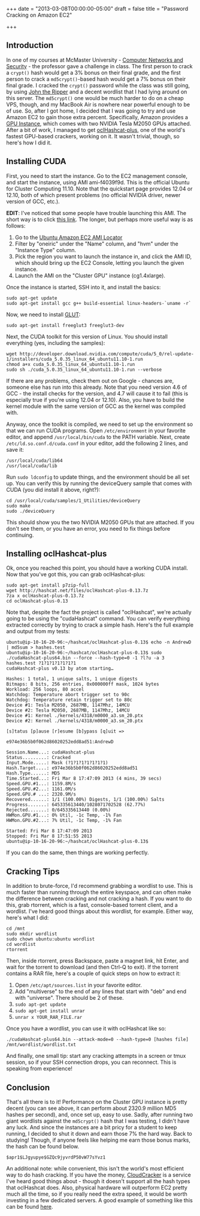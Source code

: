 +++
date = "2013-03-08T00:00:00-05:00"
draft = false
title = "Password Cracking on Amazon EC2"

+++

## Introduction

In one of my courses at McMaster University - [Computer Networks and
Security][course] - the professor gave a challenge in class. The first person
to crack a `crypt()` hash would get a 3% bonus on their final grade, and the
first person to crack a `md5crypt()`-based hash would get a 7% bonus on their
final grade. I cracked the `crypt()` password while the class was still going,
by using [John the Ripper][jtr] and a decent wordlist that I had lying around
on this server. The `md5crypt()` one would be much harder to do on a cheap VPS,
though, and my MacBook Air is nowhere near powerful enough to be of use. So,
after I got home, I decided that I was going to try and use Amazon EC2 to gain
those extra percent.  Specifically, Amazon provides a [GPU Instance][gpu],
which comes with two NVIDIA Tesla M2050 GPUs attached. After a bit of work, I
managed to get [oclHashcat-plus][hashcat], one of the world's fastest GPU-based
crackers, working on it.  It wasn't trivial, though, so here's how I did it.

[course]: http://www.cas.mcmaster.ca/~soltys/cs3c03-w13/index.html
[jtr]: http://www.openwall.com/john/
[gpu]: https://aws.amazon.com/ec2/instance-types/#gpu
[hashcat]: http://hashcat.net/oclhashcat-plus/

## Installing CUDA

First, you need to start the instance. Go to the EC2 management console, and
start the instance, using AMI ami-f4039f9d. This is the official Ubuntu for
Cluster Computing 11.10. Note that the quickstart page provides 12.04 or 12.10,
both of which present problems (no official NVIDIA driver, newer version of
GCC, etc.).

**EDIT**: I've noticed that some people have trouble launching this AMI. The
short way is to click [this link][ami]. The longer, but perhaps more useful way is as
follows:

1. Go to the [Ubuntu Amazon EC2 AMI Locator][amiloc]
2. Filter by "oneiric" under the "Name" column, and "hvm" under the "Instance
   Type" column.
3. Pick the region you want to launch the instance in, and click the AMI ID,
   which should bring up the EC2 Console, letting you launch the given
   instance.
4. Launch the AMI on the "Cluster GPU" instance (cg1.4xlarge).

Once the instance is started, SSH into it, and install the basics:

```
sudo apt-get update
sudo apt-get install gcc g++ build-essential linux-headers-`uname -r`
```

Now, we need to install [GLUT][glut]:

```
sudo apt-get install freeglut3 freeglut3-dev
```

Next, the CUDA toolkit for this version of Linux. You should install everything
(yes, including the samples):

```
wget http://developer.download.nvidia.com/compute/cuda/5_0/rel-update-1/installers/cuda_5.0.35_linux_64_ubuntu11.10-1.run
chmod a+x cuda_5.0.35_linux_64_ubuntu11.10-1.run
sudo sh ./cuda_5.0.35_linux_64_ubuntu11.10-1.run --verbose
```

If there are any problems, check them out on Google - chances are, someone else
has run into this already. Note that you need version 4.6 of GCC - the install
checks for the version, and 4.7 will cause it to fail (this is especially true
if you're using 12.04 or 12.10). Also, you have to build the kernel module with
the same version of GCC as the kernel was compiled with.

Anyway, once the toolkit is compiled, we need to set up the environment so that
we can run CUDA programs. Open `/etc/environment` in your favorite editor, and
append `/usr/local/bin/cuda` to the PATH variable. Next, create
`/etc/ld.so.conf.d/cuda.conf` in your editor, add the following 2 lines, and
save it:

```
/usr/local/cuda/lib64
/usr/local/cuda/lib
```

Run `sudo ldconfig` to update things, and the environment should be all set up.
You can verify this by running the deviceQuery sample that comes with CUDA (you
did install it above, right?):

```
cd /usr/local/cuda/samples/1_Utilities/deviceQuery
sudo make
sudo ./deviceQuery
```

This should show you the two NVIDIA M2050 GPUs that are attached. If you don't
see them, or you have an error, you need to fix things before continuing.

[ami]: https://console.aws.amazon.com/ec2/home?region=us-east-1#launchAmi=ami-f4039f9d
[amiloc]: http://cloud-images.ubuntu.com/locator/ec2/
[glut]: http://www.opengl.org/resources/libraries/glut/

## Installing oclHashcat-plus

Ok, once you reached this point, you should have a working CUDA install. Now
that you've got this, you can grab oclHashcat-plus:

```
sudo apt-get install p7zip-full
wget http://hashcat.net/files/oclHashcat-plus-0.13.7z
7za x oclHashcat-plus-0.13.7z
cd oclHashcat-plus-0.13
```

Note that, despite the fact the project is called "oclHashcat", we're actually
going to be using the "cudaHashcat" command. You can verify everything
extracted correctly by trying to crack a simple hash. Here's the full example
and output from my tests:

```
ubuntu@ip-10-16-20-96:~/hashcat/oclHashcat-plus-0.13$ echo -n AndrewD | md5sum > hashes.test
ubuntu@ip-10-16-20-96:~/hashcat/oclHashcat-plus-0.13$ sudo ./cudaHashcat-plus64.bin --force --hash-type=0 -1 ?l?u -a 3 hashes.test ?1?1?1?1?1?1?1
cudaHashcat-plus v0.13 by atom starting…

Hashes: 1 total, 1 unique salts, 1 unique digests
Bitmaps: 8 bits, 256 entries, 0x000000ff mask, 1024 bytes
Workload: 256 loops, 80 accel
Watchdog: Temperature abort trigger set to 90c
Watchdog: Temperature retain trigger set to 80c
Device #1: Tesla M2050, 2687MB, 1147Mhz, 14MCU
Device #2: Tesla M2050, 2687MB, 1147Mhz, 14MCU
Device #1: Kernel ./kernels/4318/m0000_a3.sm_20.ptx
Device #2: Kernel ./kernels/4318/m0000_a3.sm_20.ptx

[s]tatus [p]ause [r]esume [b]ypass [q]uit =>

e974e36b5b0f062d86020252edd8ad51:AndrewD

Session.Name...: cudaHashcat-plus
Status.........: Cracked
Input.Mode.....: Mask (?1?1?1?1?1?1?1)
Hash.Target....: e974e36b5b0f062d86020252edd8ad51
Hash.Type......: MD5
Time.Started...: Fri Mar 8 17:47:09 2013 (4 mins, 39 secs)
Speed.GPU.#1...: 1159.8M/s
Speed.GPU.#2...: 1161.0M/s
Speed.GPU.# ...: 2320.9M/s
Recovered......: 1/1 (100.00%) Digests, 1/1 (100.00%) Salts
Progress.......: 645335613440/1028071702528 (62.77%)
Rejected.......: 0/645335613440 (0.00%)
HWMon.GPU.#1...: 0% Util, -1c Temp, -1% Fan
HWMon.GPU.#2...: 7% Util, -1c Temp, -1% Fan

Started: Fri Mar 8 17:47:09 2013
Stopped: Fri Mar 8 17:51:55 2013
ubuntu@ip-10-16-20-96:~/hashcat/oclHashcat-plus-0.13$
```

If you can do the same, then things are working perfectly.

## Cracking Tips

In addition to brute-force, I'd recommend grabbing a wordlist to use. This is
much faster than running through the entire keyspace, and can often make the
difference between cracking and not cracking a hash. If you want to do this,
grab rtorrent, which is a fast, console-based torrent client, and a wordlist.
I've heard good things about this wordlist, for example. Either way, here's
what I did:

```
cd /mnt
sudo mkdir wordlist
sudo chown ubuntu:ubuntu wordlist
cd wordlist
rtorrent
```

Then, inside rtorrent, press Backspace, paste a magnet link, hit Enter, and
wait for the torrent to download (and then Ctrl-Q to exit). If the torrent
contains a RAR file, here's a couple of quick steps on how to extract it:

1. Open `/etc/apt/sources.list` in your favorite editor.
2. Add "multiverse" to the end of any lines that start with "deb" and end with
   "universe". There should be 2 of these.
3. `sudo apt-get update`
4. `sudo apt-get install unrar`
5. `unrar x YOUR_RAR_FILE.rar`

Once you have a wordlist, you can use it with oclHashcat like so:

```
./cudaHashcat-plus64.bin --attack-mode=0 --hash-type=0 [hashes file] /mnt/wordlist/wordlist.txt
```

And finally, one small tip: start any cracking attempts in a screen or tmux
session, so if your SSH connection drops, you can reconnect. This is speaking
from experience!

## Conclusion

That's all there is to it! Performance on the Cluster GPU instance is pretty
decent (you can see above, it can perform about 2320.9 million MD5 hashes per
second), and, once set up, easy to use. Sadly, after running two giant
wordlists against the `md5crypt()` hash that I was testing, I didn't have any
luck. And since the instances are a bit pricy for a student to keep running, I
decided to shut it down and earn those 7% the hard way. Back to studying!
Though, if anyone feels like helping me earn those bonus marks, the hash can be
found below.

```
$apr1$LJgyupye$GZQc9jyvrdP50vW77sYvz1
```

An additional note: while convenient, this isn't the world's most efficient way
to do hash cracking. If you have the money, [CloudCracker][cloudcracker] is a
service I've heard good things about - though it doesn't support all the hash
types that oclHashcat does. Also, physical hardware will outperform EC2 pretty
much all the time, so if you really need the extra speed, it would be worth
investing in a few dedicated servers. A good example of something like this can
be found [here][gpucluster].

[cloudcracker]: https://www.cloudcracker.com/
[gpucluster]: http://arstechnica.com/security/2012/12/25-gpu-cluster-cracks-every-standard-windows-password-in-6-hours/
